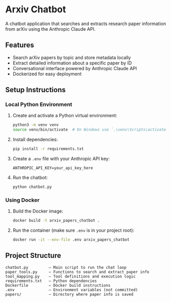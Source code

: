 # Arxiv Chatbot

A chatbot application that searches and extracts research paper information from arXiv using the Anthropic Claude API.

## Features

- Search arXiv papers by topic and store metadata locally  
- Extract detailed information about a specific paper by ID  
- Conversational interface powered by Anthropic Claude API  
- Dockerized for easy deployment  

## Setup Instructions

### Local Python Environment

1. Create and activate a Python virtual environment:

    ```bash
    python3 -m venv venv
    source venv/bin/activate  # On Windows use `.\venv\Scripts\activate`
    ```

2. Install dependencies:

    ```bash
    pip install -r requirements.txt
    ```

3. Create a `.env` file with your Anthropic API key:

    ```
    ANTHROPIC_API_KEY=your_api_key_here
    ```

4. Run the chatbot:

    ```bash
    python chatbot.py
    ```

### Using Docker

1. Build the Docker image:

    ```bash
    docker build -t arxiv_papers_chatbot .
    ```

2. Run the container (make sure `.env` is in your project root):

    ```bash
    docker run -it --env-file .env arxiv_papers_chatbot
    ```

## Project Structure

```
chatbot.py         — Main script to run the chat loop  
paper_tools.py     — Functions to search and extract paper info  
tool_mapping.py    — Tool definitions and execution logic  
requirements.txt   — Python dependencies  
Dockerfile         — Docker build instructions  
.env               — Environment variables (not committed)  
papers/            — Directory where paper info is saved  
```
